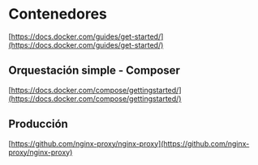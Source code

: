 # Contenedores

[https://docs.docker.com/guides/get-started/](https://docs.docker.com/guides/get-started/)

## Orquestación simple - Composer

[https://docs.docker.com/compose/gettingstarted/](https://docs.docker.com/compose/gettingstarted/)

## Producción

[https://github.com/nginx-proxy/nginx-proxy](https://github.com/nginx-proxy/nginx-proxy)


